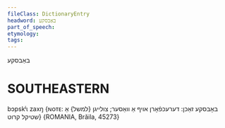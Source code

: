 ```yaml
---
fileClass: DictionaryEntry
headword: באַבסקע
part_of_speech: 
etymology: 
tags: 
---
```

באַבסקע

SOUTHEASTERN
==============

bɔpskʲɩ zaxŋ {ɴᴏᴛᴇ: באָבסקע זאַכן: דערעכפֿאָרן אויף אַ וואַסער; צולייגן {למשל} אַ שטיקל קרוט} {ROMANIA, Brăila, 45273}
